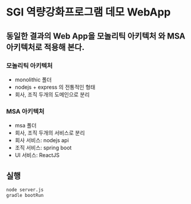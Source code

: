 # SGI 역량강화프로그램 데모 WebApp

## 동일한 결과의 Web App을 모놀리틱 아키텍처 와 MSA 아키텍처로 적용해 본다.

### 모놀리틱 아키텍처

- monolithic 폴더
- nodejs + express 의 전통적인 형태
- 회사, 조직 두개의 도메인으로 분리

### MSA 아키텍처

- msa 폴더
- 회사, 조직 두개의 서비스로 분리
- 회사 서비스: nodejs api
- 조직 서비스: spring boot
- UI 서비스: ReactJS

## 실행

```sh
node server.js
gradle bootRun
```
